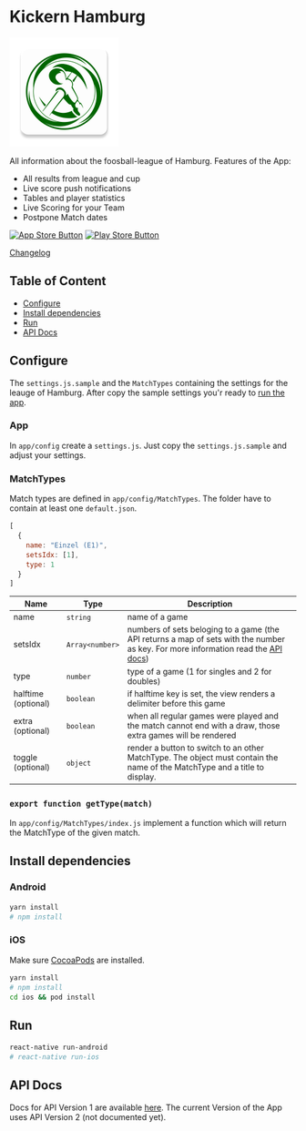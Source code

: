 
# Kickern Hamburg
![App Icon](https://github.com/arnef/ligatool-hamburg/raw/master/android/app/src/main/res/mipmap-xxxhdpi/ic_launcher.png "App Icon")

All information about the foosball-league of Hamburg.
Features of the App:

- All results from league and cup
- Live score push notifications
- Tables and player statistics
- Live Scoring for your Team
- Postpone Match dates


[![App Store Button](http://arnefeil.de/app_store.png "App Store Button")](https://itunes.apple.com/de/app/kickern-hamburg/id1213993617?mt=8)
[![Play Store Button](http://arnefeil.de/play_store.png "Play Store Button")](https://play.google.com/store/apps/details?id=com.arnefeilligatool)

[Changelog](https://github.com/arnef/ligatool-hamburg/blob/master/CHANGELOG.md)

## Table of Content
- [Configure](#configure)
- [Install dependencies](#install-dependencies)
- [Run](#run)
- [API Docs](#api-docs)


## Configure
The `settings.js.sample` and the `MatchTypes` containing the settings for the leauge of Hamburg. After copy the sample settings you'r ready to [run the app](#run).

### App
In `app/config` create a `settings.js`. Just copy the `settings.js.sample` and adjust your settings.

### MatchTypes
Match types are defined in `app/config/MatchTypes`. The folder have to contain at least one `default.json`.
```javascript
[
  { 
    name: "Einzel (E1)",
    setsIdx: [1], 
    type: 1 
  }
]
```

  Name | Type | Description
 --- | --- | ---
 name | `string` | name of a game
 setsIdx | `Array<number>` | numbers of sets beloging to a game (the API returns a map of sets with the number as key. For more information read the [API docs](#api-docs))
 type | `number` | type of a game (1 for singles and 2 for doubles)
 halftime (optional) | `boolean` | if halftime key is set, the view renders a delimiter before this game
 extra (optional) | `boolean` | when all regular games were played and the match cannot end with a draw, those extra games will be rendered
 toggle (optional) | `object` | render a button to switch to an other MatchType. The object must contain the name of the MatchType and a title to display.

### `export function getType(match)`
In `app/config/MatchTypes/index.js` implement a function which will return the MatchType of the given match.


## Install dependencies

### Android

```sh
yarn install
# npm install
```

### iOS
Make sure [CocoaPods](https://cocoapods.org/) are installed.    

```sh
yarn install
# npm install
cd ios && pod install
```

## Run

```sh
react-native run-android
# react-native run-ios
```

## API Docs
Docs for API Version 1 are available [here](https://arnef.hopto.org/kickernhh/). The current Version of the App uses API Version 2 (not documented yet).


